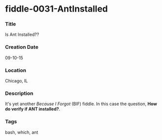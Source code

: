 fiddle-0031-AntInstalled
======

### Title

Is Ant Installed??


### Creation Date

09-10-15


### Location

Chicago, IL


### Description

It's yet another _Because I Forgot_ (BIF) fiddle.  In this case the question, __How do verify if ANT installed?__.


### Tags

bash, which, ant
